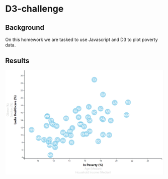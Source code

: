 # D3-challenge

## Background 
On this homework we are tasked to use Javascript and D3 to plot poverty data.

## Results
![png](D3_data_journalism/assets/poverty.PNG)